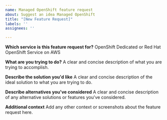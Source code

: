 ```yaml
---
name: Managed OpenShift feature request
about: Suggest an idea Managed OpenShift
title: "[New Feature Request]"
labels: ''
assignees: ''

---
```


**Which service is this feature request for?**
OpenShift Dedicated or Red Hat OpenShift Service on AWS

**What are you trying to do?**
A clear and concise description of what you are trying to accomplish.

**Describe the solution you'd like**
A clear and concise description of the ideal solution to what you are trying to do.

**Describe alternatives you've considered**
A clear and concise description of any alternative solutions or features you've considered.

**Additional context**
Add any other context or screenshots about the feature request here.
